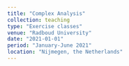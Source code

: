 ```yaml
---
title: "Complex Analysis"
collection: teaching
type: "Exercise classes"
venue: "Radboud University"
date: "2021-01-01"
period: "January-June 2021"
location: "Nijmegen, the Netherlands"
---
```

